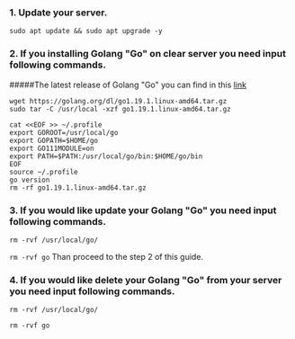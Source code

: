 ### 1. Update your server.

```sudo apt update && sudo apt upgrade -y```

### 2. If you installing Golang "Go" on clear server you need input following commands.
#####The latest release of Golang "Go" you can find in this [link](https://go.dev/dl/)

```
wget https://golang.org/dl/go1.19.1.linux-amd64.tar.gz
sudo tar -C /usr/local -xzf go1.19.1.linux-amd64.tar.gz
```

```
cat <<EOF >> ~/.profile
export GOROOT=/usr/local/go
export GOPATH=$HOME/go
export GO111MODULE=on
export PATH=$PATH:/usr/local/go/bin:$HOME/go/bin
EOF
source ~/.profile
go version
rm -rf go1.19.1.linux-amd64.tar.gz
```

### 3. If you would like update your Golang "Go" you need input following commands.

```rm -rvf /usr/local/go/```

```rm -rvf go```
Than proceed to the step 2 of this guide.

### 4. If you would like delete your Golang "Go" from your server you need input following commands.

```rm -rvf /usr/local/go/```

```rm -rvf go```
